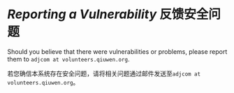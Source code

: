 # _Reporting a Vulnerability_ 反馈安全问题

Should you believe that there were vulnerabilities or problems,
please report them to `adjcom at volunteers.qiuwen.org`.

若您确信本系统存在安全问题，请将相关问题通过邮件发送至`adjcom at volunteers.qiuwen.org`。
